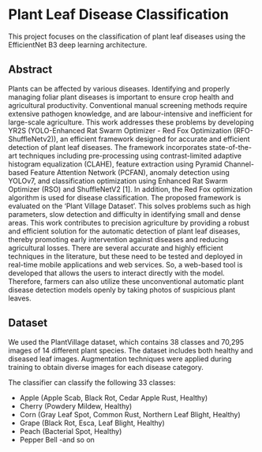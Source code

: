 # Plant Leaf Disease Classification

This project focuses on the classification of plant leaf diseases using the EfficientNet B3 deep learning architecture.
## Abstract

Plants can be affected by various diseases.  Identifying and properly managing foliar plant diseases is important to ensure crop health and agricultural productivity. Conventional manual screening methods require extensive pathogen knowledge, and are labour-intensive and inefficient for large-scale agriculture. This work addresses these problems by developing YR2S (YOLO-Enhanced Rat Swarm Optimizer - Red Fox Optimization (RFO-ShuffleNetv2)), an efficient framework designed for accurate and efficient detection of plant leaf diseases. The framework incorporates state-of-the-art techniques including pre-processing using contrast-limited adaptive histogram equalization (CLAHE), feature extraction using Pyramid Channel-based Feature Attention Network (PCFAN), anomaly detection using YOLOv7, and classification optimization using Enhanced Rat Swarm Optimizer (RSO) and ShuffleNetV2 [1].  In addition, the Red Fox optimization algorithm is used for disease classification. The proposed framework is evaluated on the ‘Plant Village Dataset’. This solves problems such as high parameters, slow detection and difficulty in identifying small and dense areas. This work contributes to precision agriculture by providing a robust and efficient solution for the automatic detection of plant leaf diseases, thereby promoting early intervention against diseases and reducing agricultural losses. There are several accurate and highly efficient techniques in the literature, but these need to be tested and deployed in real-time mobile applications and web services. So, a web-based tool is developed that allows the users to interact directly with the model. Therefore, farmers can also utilize these unconventional automatic plant disease detection models openly by taking photos of suspicious plant leaves.

## Dataset

We used the PlantVillage dataset, which contains 38 classes and 70,295 images of 14 different plant species. The dataset includes both healthy and diseased leaf images. Augmentation techniques were applied during training to obtain diverse images for each disease category.

The classifier can classify the following 33 classes:
- Apple (Apple Scab, Black Rot, Cedar Apple Rust, Healthy)
- Cherry (Powdery Mildew, Healthy)
- Corn (Gray Leaf Spot, Common Rust, Northern Leaf Blight, Healthy)
- Grape (Black Rot, Esca, Leaf Blight, Healthy)
- Peach (Bacterial Spot, Healthy)
- Pepper Bell
-and so on
